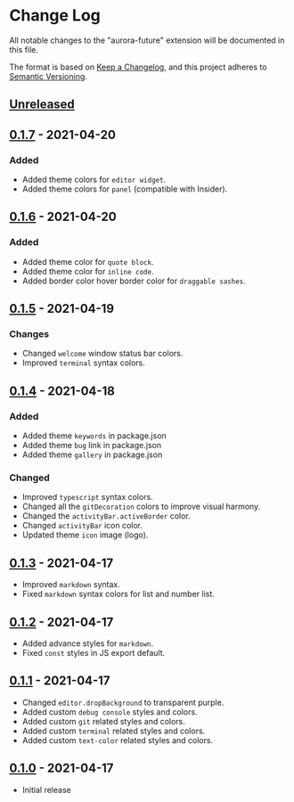 # Change Log

All notable changes to the "aurora-future" extension will be documented in this file.

The format is based on [Keep a Changelog](https://keepachangelog.com/en/1.0.0/),
and this project adheres to [Semantic Versioning](https://semver.org/spec/v2.0.0.html).

## [Unreleased]

## [0.1.7] - 2021-04-20

### Added

- Added theme colors for `editor widget`.
- Added theme colors for `panel` (compatible with Insider).

## [0.1.6] - 2021-04-20

### Added

- Added theme color for `quote block`.
- Added theme color for `inline code`.
- Added border color hover border color for `draggable sashes`.

## [0.1.5] - 2021-04-19

### Changes

- Changed `welcome` window status bar colors.
- Improved `terminal` syntax colors.

## [0.1.4] - 2021-04-18

### Added

- Added theme `keywords` in package.json
- Added theme `bug` link in package.json
- Added theme `gallery` in package.json

### Changed

- Improved `typescript` syntax colors.
- Changed all the `gitDecoration` colors to improve visual harmony.
- Changed the `activityBar.activeBorder` color.
- Changed `activityBar` icon color.
- Updated theme `icon` image (logo).

## [0.1.3] - 2021-04-17

- Improved `markdown` syntax.
- Fixed `markdown` syntax colors for list and number list.

## [0.1.2] - 2021-04-17

- Added advance styles for `markdown`.
- Fixed `const` styles in JS export default.

## [0.1.1] - 2021-04-17

- Changed `editor.dropBackground` to transparent purple.
- Added custom `debug console` styles and colors.
- Added custom `git` related styles and colors.
- Added custom `terminal` related styles and colors.
- Added custom `text-color` related styles and colors.

## [0.1.0] - 2021-04-17

- Initial release

[unreleased]: https://github.com/auroral-ui/aurora-future-vscode-theme/compare/v0.1.7...HEAD
[0.1.7]: https://github.com/auroral-ui/aurora-future-vscode-theme/compare/v0.1.6...v0.1.7
[0.1.6]: https://github.com/auroral-ui/aurora-future-vscode-theme/compare/v0.1.5...v0.1.6
[0.1.5]: https://github.com/auroral-ui/aurora-future-vscode-theme/compare/v0.1.4...v0.1.5
[0.1.4]: https://github.com/auroral-ui/aurora-future-vscode-theme/compare/v0.1.3...v0.1.4
[0.1.3]: https://github.com/auroral-ui/aurora-future-vscode-theme/compare/v0.1.2...v0.1.3
[0.1.2]: https://github.com/auroral-ui/aurora-future-vscode-theme/compare/v0.1.1...v0.1.2
[0.1.1]: https://github.com/auroral-ui/aurora-future-vscode-theme/compare/v0.1.0...v0.1.1
[0.1.0]: https://github.com/auroral-ui/aurora-future-vscode-theme/releases/tag/v0.1.0
